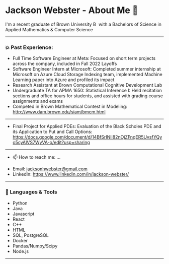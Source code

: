 
# Jackson Webster - About Me 🤚
I'm a recent graduate of Brown University <img alt="Brown University" width="14px" src="https://upload.wikimedia.org/wikipedia/en/thumb/3/31/Brown_University_coat_of_arms.svg/1200px-Brown_University_coat_of_arms.svg.png" /> with a Bachelors of Science in Applied Mathematics & Computer Science  

---

### 💥 Past Experience:
* Full Time Software Engineer at Meta: Focused on short term projects across the company, included in Fall 2022 Layoffs 
* Software Engineer Intern at Microsoft: Completed summer internship at Microsoft on Azure Cloud Storage Indexing team, implemented Machine Learning paper into Azure and profiled its impact
* Research Assistant at Brown Computational Cognitive Development Lab
* Undergraduate TA for APMA 1650: Statistical Inference I: Held recitation sections and office hours for students, and assisted with grading course assignments and exams
* Competed in Brown Mathematical Contest in Modeling: http://www.dam.brown.edu/siam/bmcm.html

---

* Final Project for Applied PDEs: Evaluation of the Black Scholes PDE and its Application to Put and Call Options: https://docs.google.com/document/d/14BfSrINlI82nOjZFnqER5UvsfYQyo5cyAIVS7WyVA-o/edit?usp=sharing
---
- 📫 How to reach me: ...
* Email: jacksonhwebster@gmail.com
* LinkedIn: https://www.linkedin.com/in/jackson-webster/

---
### 🥐 Languages & Tools
* Python
* Java
* Javascript
* React
* C++
* HTML
* SQL, PostgreSQL
* Docker
* Pandas/Numpy/Scipy
* Node.js

---

<!--
**jackwebster/jackwebster** is a ✨ _special_ ✨ repository because its `README.md` (this file) appears on your GitHub profile.

Here are some ideas to get you started:


- 💬 Ask me about ...
- 📫 How to reach me: ...
- 😄 Pronouns: ...
- ⚡ Fun fact: ...
-->

